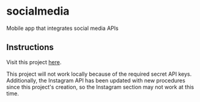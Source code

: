 # socialmedia
Mobile app that integrates social media APIs

## Instructions
Visit this project [here](http://kwboyd.com/static/project4).

This project will not work locally because of the required secret API keys.
Additionally, the Instagram API has been updated with new procedures since this project's creation, so the Instagram section may not work at this time.
